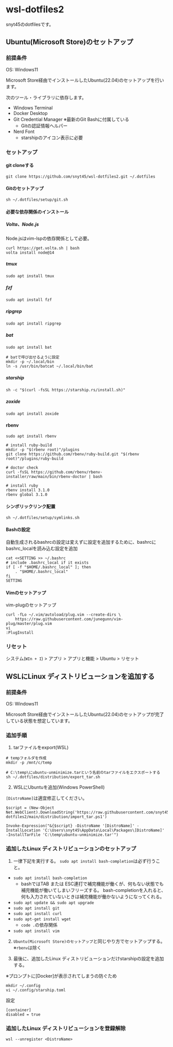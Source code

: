 # wsl-dotfiles2
snyt45のdotfilesです。

## Ubuntu(Microsoft Store)のセットアップ

### 前提条件

OS: Windows11

Microsoft Store経由でインストールしたUbuntu(22.04)のセットアップを行います。

次のツール・ライブラリに依存します。

- Windows Terminal
- Docker Desktop
- Git Credential Manager ※最新のGit Bashに付属している
  - Gitの認証情報ヘルパー
- Nerd Font
	- starshipのアイコン表示に必要

### セットアップ

#### git cloneする

```
git clone https://github.com/snyt45/wsl-dotfiles2.git ~/.dotfiles
```

#### Gitのセットアップ

```
sh ~/.dotfiles/setup/git.sh
```

#### 必要な依存関係のインストール

##### Volta、Node.js

Node.jsはvim-lspの依存関係として必要。

```
curl https://get.volta.sh | bash
volta install node@14
```

##### tmux

```
sudo apt install tmux
```

##### fzf

```
sudo apt install fzf
```

##### ripgrep

```
sudo apt install ripgrep
```

##### bat

```
sudo apt install bat

# batで呼び出せるように設定
mkdir -p ~/.local/bin
ln -s /usr/bin/batcat ~/.local/bin/bat
```

##### starship

```
sh -c "$(curl -fsSL https://starship.rs/install.sh)"
```

##### zoxide

```
sudo apt install zoxide
```

#### rbenv

```
sudo apt install rbenv

# install ruby-build
mkdir -p "$(rbenv root)"/plugins
git clone https://github.com/rbenv/ruby-build.git "$(rbenv root)"/plugins/ruby-build

# doctor check
curl -fsSL https://github.com/rbenv/rbenv-installer/raw/main/bin/rbenv-doctor | bash

# install ruby
rbenv install 3.1.0
rbenv global 3.1.0
```

#### シンボリックリンク配置

```
sh ~/.dotfiles/setup/symlinks.sh
```

#### Bashの設定

自動生成されるbashrcの設定は変えずに設定を追加するために、bashrcにbashrc_localを読み込む設定を追加

```
cat <<SETTING >> ~/.bashrc
# include .bashrc_local if it exists
if [ -f "$HOME/.bashrc_local" ]; then
    . "$HOME/.bashrc_local"
fi
SETTING
```

#### Vimのセットアップ

vim-plugのセットアップ

```
curl -fLo ~/.vim/autoload/plug.vim --create-dirs \
    https://raw.githubusercontent.com/junegunn/vim-plug/master/plug.vim
vi
:PlugInstall
```

### リセット
システム(`WIn + I`) > アプリ > アプリと機能 > Ubuntu > リセット

## WSLにLinux ディストリビューションを追加する

### 前提条件

OS: Windows11

Microsoft Store経由でインストールしたUbuntu(22.04)のセットアップが完了している状態を想定しています。

### 追加手順

1. tarファイルをexport(WSL)

```
# tempフォルダを作成
mkdir -p /mnt/c/temp

# C:\temp\にubuntu-unminimize.tarという名前のtarファイルをエクスポートする
sh ~/.dotfiles/distribution/export_tar.sh
```

2. WSLにUbuntuを追加(Windows PowerShell)

`[DistroName]`は適宜修正してください。

```
$script = (New-Object Net.WebClient).DownloadString('https://raw.githubusercontent.com/snyt45/wsl-dotfiles2/main/distribution/import_tar.ps1')

Invoke-Expression("&{$script} -DistroName '[DistroName]' -InstallLocation 'C:\Users\snyt45\AppData\Local\Packages\[DistroName]' -InstallTarFile 'C:\temp\ubuntu-unminimize.tar'")
```

### 追加したLinux ディストリビューションのセットアップ

1. 一律下記を実行する。
`sudo apt install bash-completion`は必ず行うこと。

- `sudo apt install bash-completion`
  - bashではTAB または ESC連打で補完機能が働くが、何もない状態でも補完機能が働いてしまいフリーズする。
bash-completionを入れると、何も入力されていないときは補完機能が働かないようになってくれる。
- `sudo apt update && sudo apt upgrade`
- `sudo apt install git`
- `sudo apt install curl`
- `sudo apt-get install wget`
  - `code .`の依存関係
- `sudo apt install vim`


2. `Ubuntu(Microsoft Store)のセットアップ`と同じやり方でセットアップする。 ※`rbenv`は除く

3. 最後に、追加したLinux ディストリビューションだけstarshipの設定を追加する。

※プロンプトに[Docker]が表示されてしまうの防ぐため

```
mkdir ~/.config
vi ~/.config/starship.toml
```

設定
```
[container]
disabled = true
```

### 追加したLinux ディストリビューションを登録解除

```
wsl --unregister <DistroName>
```
